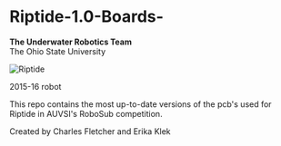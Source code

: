 # Riptide-1.0-Boards-

**The Underwater Robotics Team**  
The Ohio State University

![Riptide](http://underwaterrov.org.ohio-state.edu/img/renders/riptide_180.png)

2015-16 robot

This repo contains the most up-to-date versions of the pcb's used for Riptide in AUVSI's RoboSub competition. 



Created by Charles Fletcher and Erika Klek


